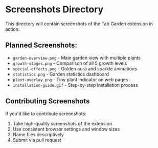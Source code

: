 # Screenshots Directory

This directory will contain screenshots of the Tab Garden extension in action.

## Planned Screenshots:

- `garden-overview.png` - Main garden view with multiple plants
- `growth-stages.png` - Comparison of all 5 growth levels
- `special-effects.png` - Golden aura and sparkle animations
- `statistics.png` - Garden statistics dashboard
- `plant-overlay.png` - Tiny plant indicator on web pages
- `installation-guide.gif` - Step-by-step installation process

## Contributing Screenshots

If you'd like to contribute screenshots:
1. Take high-quality screenshots of the extension
2. Use consistent browser settings and window sizes
3. Name files descriptively
4. Submit via pull request